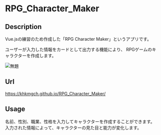 # RPG_Character_Maker

## Description
Vue.jsの練習のため作成した「RPG Character Maker」というアプリです。

ユーザーが入力した情報をカードとして出力する機能により、
RPGゲームのキャラクターを作成します。

![無題](https://user-images.githubusercontent.com/101968115/170870273-3adb7a37-8b73-434c-91cc-7a81c2db82ec.png)

## Url
https://khkmgch.github.io/RPG_Character_Maker/

## Usage
名前、性別、職業、性格を入力してキャラクターを作成することができます。
入力された情報によって、キャラクターの見た目と能力が変化します。
